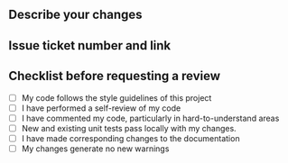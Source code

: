 ## Describe your changes

## Issue ticket number and link

## Checklist before requesting a review
- [ ] My code follows the style guidelines of this project
- [ ] I have performed a self-review of my code
- [ ] I have commented my code, particularly in hard-to-understand areas
- [ ] New and existing unit tests pass locally with my changes.
- [ ] I have made corresponding changes to the documentation
- [ ] My changes generate no new warnings
